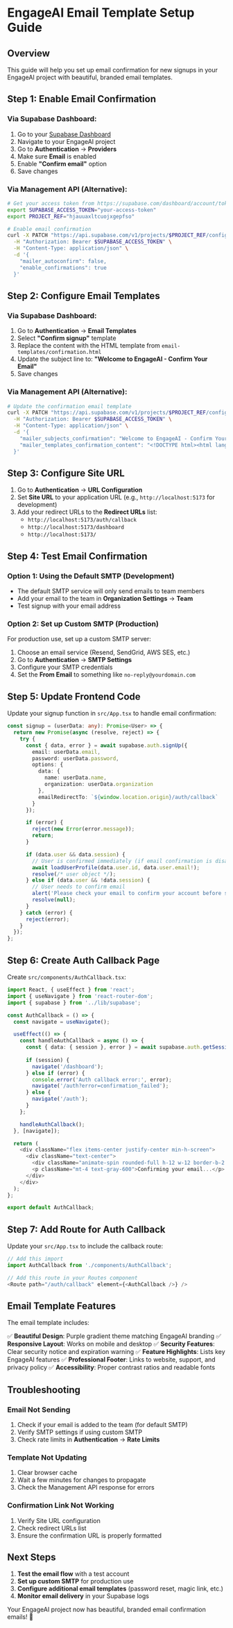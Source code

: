 # EngageAI Email Template Setup Guide

## Overview
This guide will help you set up email confirmation for new signups in your EngageAI project with beautiful, branded email templates.

## Step 1: Enable Email Confirmation

### Via Supabase Dashboard:
1. Go to your [Supabase Dashboard](https://supabase.com/dashboard)
2. Navigate to your EngageAI project
3. Go to **Authentication** → **Providers**
4. Make sure **Email** is enabled
5. Enable **"Confirm email"** option
6. Save changes

### Via Management API (Alternative):
```bash
# Get your access token from https://supabase.com/dashboard/account/tokens
export SUPABASE_ACCESS_TOKEN="your-access-token"
export PROJECT_REF="hjauuaxltcuojxgepfso"

# Enable email confirmation
curl -X PATCH "https://api.supabase.com/v1/projects/$PROJECT_REF/config/auth" \
  -H "Authorization: Bearer $SUPABASE_ACCESS_TOKEN" \
  -H "Content-Type: application/json" \
  -d '{
    "mailer_autoconfirm": false,
    "enable_confirmations": true
  }'
```

## Step 2: Configure Email Templates

### Via Supabase Dashboard:
1. Go to **Authentication** → **Email Templates**
2. Select **"Confirm signup"** template
3. Replace the content with the HTML template from `email-templates/confirmation.html`
4. Update the subject line to: **"Welcome to EngageAI - Confirm Your Email"**
5. Save changes

### Via Management API (Alternative):
```bash
# Update the confirmation email template
curl -X PATCH "https://api.supabase.com/v1/projects/$PROJECT_REF/config/auth" \
  -H "Authorization: Bearer $SUPABASE_ACCESS_TOKEN" \
  -H "Content-Type: application/json" \
  -d '{
    "mailer_subjects_confirmation": "Welcome to EngageAI - Confirm Your Email",
    "mailer_templates_confirmation_content": "<!DOCTYPE html><html lang=\"en\"><head><meta charset=\"UTF-8\"><meta name=\"viewport\" content=\"width=device-width, initial-scale=1.0\"><title>Welcome to EngageAI - Confirm Your Email</title><style>*{margin:0;padding:0;box-sizing:border-box}body{font-family:-apple-system,BlinkMacSystemFont,\"Segoe UI\",Roboto,Oxygen,Ubuntu,Cantarell,sans-serif;line-height:1.6;color:#333;background-color:#f8fafc}.container{max-width:600px;margin:0 auto;background-color:#ffffff;border-radius:12px;overflow:hidden;box-shadow:0 4px 6px -1px rgba(0,0,0,0.1),0 2px 4px -1px rgba(0,0,0,0.06)}.header{background:linear-gradient(135deg,#8b5cf6 0%,#7c3aed 100%);padding:40px 30px;text-align:center;color:white}.logo{font-size:32px;font-weight:700;margin-bottom:8px;letter-spacing:-0.5px}.tagline{font-size:16px;opacity:0.9;font-weight:400}.content{padding:40px 30px}.welcome-text{font-size:24px;font-weight:600;color:#1f2937;margin-bottom:16px;text-align:center}.description{font-size:16px;color:#6b7280;margin-bottom:32px;text-align:center;line-height:1.7}.cta-button{display:inline-block;background:linear-gradient(135deg,#8b5cf6 0%,#7c3aed 100%);color:white;text-decoration:none;padding:16px 32px;border-radius:8px;font-weight:600;font-size:16px;text-align:center;margin:24px 0;transition:all 0.3s ease;box-shadow:0 4px 6px -1px rgba(139,92,246,0.3)}.cta-button:hover{transform:translateY(-2px);box-shadow:0 8px 15px -3px rgba(139,92,246,0.4)}.features{margin:40px 0;padding:24px;background-color:#f8fafc;border-radius:8px;border-left:4px solid #8b5cf6}.feature-title{font-size:18px;font-weight:600;color:#1f2937;margin-bottom:16px}.feature-list{list-style:none}.feature-list li{padding:8px 0;color:#6b7280;position:relative;padding-left:24px}.feature-list li:before{content:\"✓\";position:absolute;left:0;color:#8b5cf6;font-weight:bold}.footer{background-color:#f8fafc;padding:24px 30px;text-align:center;border-top:1px solid #e5e7eb}.footer-text{font-size:14px;color:#9ca3af;margin-bottom:16px}.social-links{margin-top:16px}.social-links a{display:inline-block;margin:0 8px;color:#8b5cf6;text-decoration:none;font-size:14px}.security-note{background-color:#fef3c7;border:1px solid #f59e0b;border-radius:6px;padding:16px;margin:24px 0;font-size:14px;color:#92400e}.security-note strong{color:#78350f}@media (max-width:600px){.container{margin:10px;border-radius:8px}.header,.content,.footer{padding:24px 20px}.welcome-text{font-size:20px}.logo{font-size:28px}}</style></head><body><div class=\"container\"><div class=\"header\"><div class=\"logo\">EngageAI</div><div class=\"tagline\">Empowering Learning Through Engagement</div></div><div class=\"content\"><h1 class=\"welcome-text\">Welcome to EngageAI! 🎉</h1><p class=\"description\">Thank you for joining our community of learners and educators. We are excited to have you on board and cannot wait to see how you will engage with our platform.</p><div style=\"text-align:center;\"><a href=\"{{ .ConfirmationURL }}\" class=\"cta-button\">Confirm Your Email Address</a></div><div class=\"features\"><h3 class=\"feature-title\">What you can do with EngageAI:</h3><ul class=\"feature-list\"><li>Track your learning engagement and progress</li><li>Earn badges and recognition for your achievements</li><li>Connect with other learners in your organization</li><li>Access personalized learning analytics</li><li>Customize your learning preferences and notifications</li></ul></div><div class=\"security-note\"><strong>Security Note:</strong> This link will expire in 24 hours for your security. If you did not create an account with EngageAI, you can safely ignore this email.</div></div><div class=\"footer\"><p class=\"footer-text\">This email was sent to {{ .Email }}. If you have any questions, please do not hesitate to reach out to our support team.</p><div class=\"social-links\"><a href=\"{{ .SiteURL }}\">Visit Website</a> | <a href=\"{{ .SiteURL }}/support\">Support</a> | <a href=\"{{ .SiteURL }}/privacy\">Privacy Policy</a></div></div></div></body></html>"
  }'
```

## Step 3: Configure Site URL

1. Go to **Authentication** → **URL Configuration**
2. Set **Site URL** to your application URL (e.g., `http://localhost:5173` for development)
3. Add your redirect URLs to the **Redirect URLs** list:
   - `http://localhost:5173/auth/callback`
   - `http://localhost:5173/dashboard`
   - `http://localhost:5173/`

## Step 4: Test Email Confirmation

### Option 1: Using the Default SMTP (Development)
- The default SMTP service will only send emails to team members
- Add your email to the team in **Organization Settings** → **Team**
- Test signup with your email address

### Option 2: Set up Custom SMTP (Production)
For production use, set up a custom SMTP server:

1. Choose an email service (Resend, SendGrid, AWS SES, etc.)
2. Go to **Authentication** → **SMTP Settings**
3. Configure your SMTP credentials
4. Set the **From Email** to something like `no-reply@yourdomain.com`

## Step 5: Update Frontend Code

Update your signup function in `src/App.tsx` to handle email confirmation:

```typescript
const signup = (userData: any): Promise<User> => {
  return new Promise(async (resolve, reject) => {
    try {
      const { data, error } = await supabase.auth.signUp({
        email: userData.email,
        password: userData.password,
        options: {
          data: {
            name: userData.name,
            organization: userData.organization
          },
          emailRedirectTo: `${window.location.origin}/auth/callback`
        }
      });

      if (error) {
        reject(new Error(error.message));
        return;
      }

      if (data.user && data.session) {
        // User is confirmed immediately (if email confirmation is disabled)
        await loadUserProfile(data.user.id, data.user.email!);
        resolve(/* user object */);
      } else if (data.user && !data.session) {
        // User needs to confirm email
        alert('Please check your email to confirm your account before signing in.');
        resolve(null);
      }
    } catch (error) {
      reject(error);
    }
  });
};
```

## Step 6: Create Auth Callback Page

Create `src/components/AuthCallback.tsx`:

```typescript
import React, { useEffect } from 'react';
import { useNavigate } from 'react-router-dom';
import { supabase } from '../lib/supabase';

const AuthCallback = () => {
  const navigate = useNavigate();

  useEffect(() => {
    const handleAuthCallback = async () => {
      const { data: { session }, error } = await supabase.auth.getSession();
      
      if (session) {
        navigate('/dashboard');
      } else if (error) {
        console.error('Auth callback error:', error);
        navigate('/auth?error=confirmation_failed');
      } else {
        navigate('/auth');
      }
    };

    handleAuthCallback();
  }, [navigate]);

  return (
    <div className="flex items-center justify-center min-h-screen">
      <div className="text-center">
        <div className="animate-spin rounded-full h-12 w-12 border-b-2 border-purple-600 mx-auto"></div>
        <p className="mt-4 text-gray-600">Confirming your email...</p>
      </div>
    </div>
  );
};

export default AuthCallback;
```

## Step 7: Add Route for Auth Callback

Update your `src/App.tsx` to include the callback route:

```typescript
// Add this import
import AuthCallback from './components/AuthCallback';

// Add this route in your Routes component
<Route path="/auth/callback" element={<AuthCallback />} />
```

## Email Template Features

The email template includes:

✅ **Beautiful Design**: Purple gradient theme matching EngageAI branding
✅ **Responsive Layout**: Works on mobile and desktop
✅ **Security Features**: Clear security notice and expiration warning
✅ **Feature Highlights**: Lists key EngageAI features
✅ **Professional Footer**: Links to website, support, and privacy policy
✅ **Accessibility**: Proper contrast ratios and readable fonts

## Troubleshooting

### Email Not Sending
1. Check if your email is added to the team (for default SMTP)
2. Verify SMTP settings if using custom SMTP
3. Check rate limits in **Authentication** → **Rate Limits**

### Template Not Updating
1. Clear browser cache
2. Wait a few minutes for changes to propagate
3. Check the Management API response for errors

### Confirmation Link Not Working
1. Verify Site URL configuration
2. Check redirect URLs list
3. Ensure the confirmation URL is properly formatted

## Next Steps

1. **Test the email flow** with a test account
2. **Set up custom SMTP** for production use
3. **Configure additional email templates** (password reset, magic link, etc.)
4. **Monitor email delivery** in your Supabase logs

Your EngageAI project now has beautiful, branded email confirmation emails! 🎉 